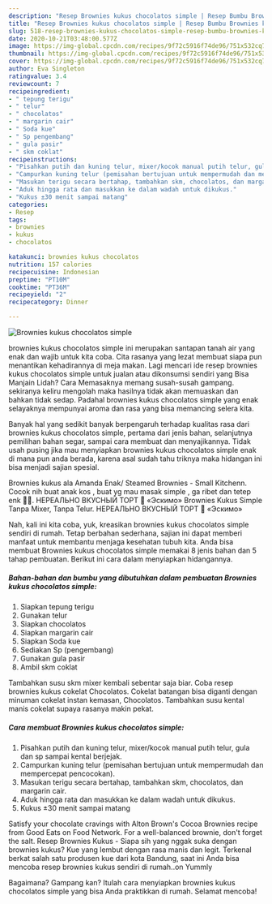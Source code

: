 ```yaml
---
description: "Resep Brownies kukus chocolatos simple | Resep Bumbu Brownies kukus chocolatos simple Yang Enak Banget"
title: "Resep Brownies kukus chocolatos simple | Resep Bumbu Brownies kukus chocolatos simple Yang Enak Banget"
slug: 518-resep-brownies-kukus-chocolatos-simple-resep-bumbu-brownies-kukus-chocolatos-simple-yang-enak-banget
date: 2020-10-21T03:48:00.577Z
image: https://img-global.cpcdn.com/recipes/9f72c5916f74de96/751x532cq70/brownies-kukus-chocolatos-simple-foto-resep-utama.jpg
thumbnail: https://img-global.cpcdn.com/recipes/9f72c5916f74de96/751x532cq70/brownies-kukus-chocolatos-simple-foto-resep-utama.jpg
cover: https://img-global.cpcdn.com/recipes/9f72c5916f74de96/751x532cq70/brownies-kukus-chocolatos-simple-foto-resep-utama.jpg
author: Eva Singleton
ratingvalue: 3.4
reviewcount: 7
recipeingredient:
- " tepung terigu"
- " telur"
- " chocolatos"
- " margarin cair"
- " Soda kue"
- " Sp pengembang"
- " gula pasir"
- " skm coklat"
recipeinstructions:
- "Pisahkan putih dan kuning telur, mixer/kocok manual putih telur, gula dan sp sampai kental berjejak."
- "Campurkan kuning telur (pemisahan bertujuan untuk mempermudah dan mempercepat pencocokan)."
- "Masukan terigu secara bertahap, tambahkan skm, chocolatos, dan margarin cair."
- "Aduk hingga rata dan masukkan ke dalam wadah untuk dikukus."
- "Kukus ±30 menit sampai matang"
categories:
- Resep
tags:
- brownies
- kukus
- chocolatos

katakunci: brownies kukus chocolatos 
nutrition: 157 calories
recipecuisine: Indonesian
preptime: "PT10M"
cooktime: "PT36M"
recipeyield: "2"
recipecategory: Dinner

---
```



![Brownies kukus chocolatos simple](https://img-global.cpcdn.com/recipes/9f72c5916f74de96/751x532cq70/brownies-kukus-chocolatos-simple-foto-resep-utama.jpg)


brownies kukus chocolatos simple ini merupakan santapan tanah air yang enak dan wajib untuk kita coba. Cita rasanya yang lezat membuat siapa pun menantikan kehadirannya di meja makan.
Lagi mencari ide resep brownies kukus chocolatos simple untuk jualan atau dikonsumsi sendiri yang Bisa Manjain Lidah? Cara Memasaknya memang susah-susah gampang. sekiranya keliru mengolah maka hasilnya tidak akan memuaskan dan bahkan tidak sedap. Padahal brownies kukus chocolatos simple yang enak selayaknya mempunyai aroma dan rasa yang bisa memancing selera kita.

Banyak hal yang sedikit banyak berpengaruh terhadap kualitas rasa dari brownies kukus chocolatos simple, pertama dari jenis bahan, selanjutnya pemilihan bahan segar, sampai cara membuat dan menyajikannya. Tidak usah pusing jika mau menyiapkan brownies kukus chocolatos simple enak di mana pun anda berada, karena asal sudah tahu triknya maka hidangan ini bisa menjadi sajian spesial.

Brownies kukus ala Amanda Enak/ Steamed Brownies - Small Kitchenn. Cocok nih buat anak kos , buat yg mau masak simple , ga ribet dan tetep enk 👍🏻. НЕРЕАЛЬНО ВКУСНЫЙ ТОРТ 🍰 «Эскимо» Brownies Kukus Simple Tanpa Mixer, Tanpa Telur. НЕРЕАЛЬНО ВКУСНЫЙ ТОРТ 🍰 «Эскимо»


Nah, kali ini kita coba, yuk, kreasikan brownies kukus chocolatos simple sendiri di rumah. Tetap berbahan sederhana, sajian ini dapat memberi manfaat untuk membantu menjaga kesehatan tubuh kita. Anda bisa membuat Brownies kukus chocolatos simple memakai 8 jenis bahan dan 5 tahap pembuatan. Berikut ini cara dalam menyiapkan hidangannya.

<!--inarticleads1-->

##### Bahan-bahan dan bumbu yang dibutuhkan dalam pembuatan Brownies kukus chocolatos simple:

1. Siapkan  tepung terigu
1. Gunakan  telur
1. Siapkan  chocolatos
1. Siapkan  margarin cair
1. Siapkan  Soda kue
1. Sediakan  Sp (pengembang)
1. Gunakan  gula pasir
1. Ambil  skm coklat


Tambahkan susu skm mixer kembali sebentar saja biar. Coba resep brownies kukus cokelat Chocolatos. Cokelat batangan bisa diganti dengan minuman cokelat instan kemasan, Chocolatos. Tambahkan susu kental manis cokelat supaya rasanya makin pekat. 

<!--inarticleads2-->

##### Cara membuat Brownies kukus chocolatos simple:

1. Pisahkan putih dan kuning telur, mixer/kocok manual putih telur, gula dan sp sampai kental berjejak.
1. Campurkan kuning telur (pemisahan bertujuan untuk mempermudah dan mempercepat pencocokan).
1. Masukan terigu secara bertahap, tambahkan skm, chocolatos, dan margarin cair.
1. Aduk hingga rata dan masukkan ke dalam wadah untuk dikukus.
1. Kukus ±30 menit sampai matang


Satisfy your chocolate cravings with Alton Brown&#39;s Cocoa Brownies recipe from Good Eats on Food Network. For a well-balanced brownie, don&#39;t forget the salt. Resep Brownies Kukus - Siapa sih yang nggak suka dengan brownies kukus? Kue yang lembut dengan rasa manis dan legit. Terkenal berkat salah satu produsen kue dari kota Bandung, saat ini Anda bisa mencoba resep brownies kukus sendiri di rumah..on Yummly 

Bagaimana? Gampang kan? Itulah cara menyiapkan brownies kukus chocolatos simple yang bisa Anda praktikkan di rumah. Selamat mencoba!
